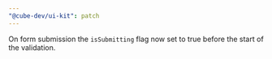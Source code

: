 ```yaml
---
"@cube-dev/ui-kit": patch
---
```


On form submission the `isSubmitting` flag now set to true before the start of the validation.
